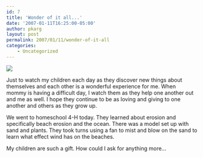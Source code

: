 ```yaml
---
id: 7
title: 'Wonder of it all...'
date: '2007-01-11T16:25:00-05:00'
author: pkarg
layout: post
permalink: 2007/01/11/wonder-of-it-all
categories:
    - Uncategorized
---
```

![](http://garden.kargs.net/wp-content/uploads/2013/04/cropped-IMAG8993.jpg)

Just to watch my children each day as they discover new things about themselves and each other is a wonderful experience for me. When mommy is having a difficult day, I watch them as they help one another out and me as well.  I hope they continue to be as loving and giving to one another and others as they grow up.

We went to homeschool 4-H today.  They learned about erosion and specifically beach erosion and the ocean.  There was a model set up with sand and plants. They took turns using a fan to mist and blow on the sand to learn what effect wind has on the beaches.

My children are such a gift.  How could I ask for anything more...
